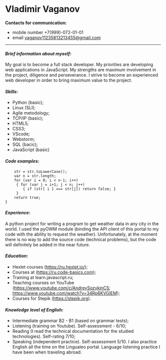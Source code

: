 # Vladimir Vaganov                    

__Contacts for communication:__           

- mobile number +7(999)-072-01-01
- email vaganov11235813213455@gmail.com
-----

#### **_Brief information about myself:_**
My goal is to become a full stack developer. My priorities are developing web applications in JavaScript. My strengths are maximum involvement in the project, diligence and perseverance. I strive to become an experienced web developer in order to bring maximum value to the project.


#### **_Skills:_**

- Python (basic);
- Linux (SLI);
- Agile metodology;
- TCP/IP (basic);
- HTML5;
- CSS3;
- VScode;
- Webstorm;
- SQL (bacic);
- JavaScript (basic)

#### **_Code examples:_**
```function isIsogram(str){  
    str = str.toLowerCase();
    var n = str.length;
    for (var i = 0; i < n-1; i++)
     { for (var j = i+1; j < n; j++)
        { if (str[ i ] === str[j]) return false; }
     }
    return true;
}
```

#### **_Experience:_**
A python project for writing a program to get weather data in any city in the world. I used the pyOWM module (binding the API client of this portal to my code with the ability to request the weather). Unfortunately, at the moment there is no way to add the source code (technical problems), but the code will definitely be added in the near future.

#### **_Education:_**

- Hexlet courses (https://ru.hexlet.io/);
- Courses at (https://ru.code-basics.com);
- Training at learn.javascript.ru;
- Teaching courses on YouTube (https://www.youtube.com/c/AndreySozykinCS; https://www.youtube.com/watch?v=34Rp6KVGIEM);
- Courses for Stepik (https://stepik.org).

#### **_Knowledge level of English:_**

- Intermediate grammar B2 - B1 (based on grammar tests);
- Listening (training on Youtube). Self-assessment - 6/10;
- Reading (I read the technical documentation for the studied technologies). Self-rating 7/10;
- Speaking (independent practice). Self-assessment 5/10.
  I also practice English all the time on the Lingualeo portal. Language listening practice I have been when traveling abroad.
